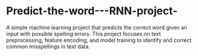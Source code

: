 # Predict-the-word---RNN-project-
A simple machine learning project that predicts the correct word given an input with possible spelling errors. This project focuses on text preprocessing, feature encoding, and model training to identify and correct common misspellings in text data.
